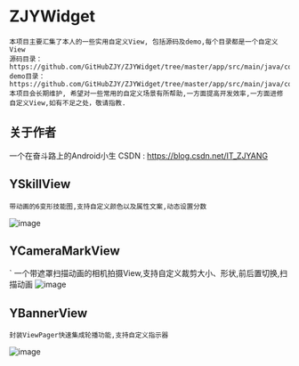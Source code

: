 # ZJYWidget
    本项目主要汇集了本人的一些实用自定义View, 包括源码及demo,每个目录都是一个自定义View
    源码目录：https://github.com/GitHubZJY/ZJYWidget/tree/master/app/src/main/java/com/example/zjy/zjywidget
    demo目录：https://github.com/GitHubZJY/ZJYWidget/tree/master/app/src/main/java/com/example/zjy/zjywidget/sample
    本项目会长期维护, 希望对一些常用的自定义场景有所帮助,一方面提高开发效率,一方面进修自定义View,如有不足之处，敬请指教.

## 关于作者
一个在奋斗路上的Android小生
CSDN : https://blog.csdn.net/IT_ZJYANG

## YSkillView
    带动画的6变形技能图,支持自定义颜色以及属性文案,动态设置分数
![image](https://github.com/GitHubZJY/ZJYWidget/blob/master/image/YSkillView.gif)

## YCameraMarkView
`   一个带遮罩扫描动画的相机拍摄View,支持自定义裁剪大小、形状,前后置切换,扫描动画
![image](https://github.com/GitHubZJY/ZJYWidget/blob/master/image/YCameraMarkView.gif)

## YBannerView
    封装ViewPager快速集成轮播功能,支持自定义指示器
![image](https://github.com/GitHubZJY/ZJYWidget/blob/master/image/YBannerView.gif)

